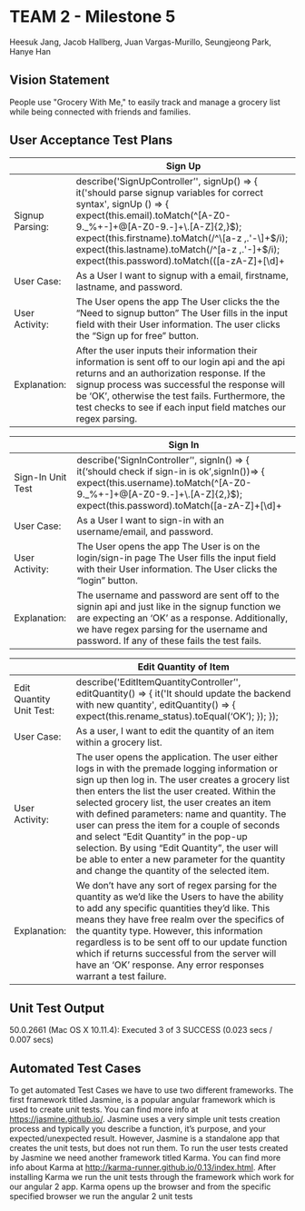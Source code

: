 # TEAM 2 - Milestone 5
Heesuk Jang, Jacob Hallberg, Juan Vargas-Murillo, Seungjeong Park, Hanye Han

## Vision Statement
People use "Grocery With Me," to easily track and manage a grocery list while being connected with friends and families. 

## User Acceptance Test Plans
|   | Sign Up |
|---|---------|
|  Signup Parsing: |    describe('SignUpController’', signUp() =&gt; { it('should parse signup variables for correct syntax', signUp () =&gt; { expect(this.email).toMatch(^\[A-Z0-9.\_%+-\]+@\[A-Z0-9.-\]+\\.\[A-Z\]{2,}$); expect(this.firstname).toMatch(/^\[a-z ,.'-\]+$/i); expect(this.lastname).toMatch(/^\[a-z ,.'-\]+$/i); expect(this.password).toMatch((\[a-zA-Z\]+\[\\d\]+|\[\\d\]+\[a-zA-Z\]+)\[^\\s\]\*); expect(this.password).toEqual(this.comfirmPassword); expect(this.auth\_status).toMatch(’); }); });   |
| User Case:  |  As a User I want to signup with a email, firstname, lastname, and password.       |
|  User Activity: |  The User opens the app The User clicks the the “Need to signup button” The User fills in the input field with their User information. The user clicks the “Sign up for free” button.       |
| Explanation:  | After the user inputs their information their information is sent off to our login api and the api returns and an authorization response. If the signup process was successful the response will be ‘OK’, otherwise the test fails. Furthermore, the test checks to see if each input field matches our regex parsing.        |

|   | Sign In |
|---|---------|
| Sign-In Unit Test  |  describe('SignInController’', signIn() =&gt; { it(‘should check if sign-in is ok’,signIn())=&gt; { expect(this.username).toMatch(^\[A-Z0-9.\_%+-\]+@\[A-Z0-9.-\]+\\.\[A-Z\]{2,}$); expect(this.password).toMatch(\[a-zA-Z\]+\[\\d\]+|\[\\d\]+\[a-zA-Z\]+)\[^\\s\]\*); expect(this.auth\_status).toEqual(‘OK’); }); }); |
| User Case:  |   As a User I want to sign-in with an username/email, and password.     |
|  User Activity: | The User opens the app The User is on the login/sign-in page The User fills the input field with their User information. The User clicks the “login” button.         |
|  Explanation: | The username and password are sent off to the signin api and just like in the signup function we are expecting an ‘OK’ as a response. Additionally, we have regex parsing for the username and password. If any of these fails the test fails.    |

|   | Edit Quantity of Item |
|---|-----------------------|
|  Edit Quantity Unit Test: |          describe('EditItemQuantityController’', editQuantity() =&gt; { it('It should update the backend with new quantity', editQuantity() =&gt; { expect(this.rename\_status).toEqual(‘OK’); }); }); |
| User Case: | As a user, I want to edit the quantity of an item within a grocery list. |
| User Activity:  |  The user opens the application. The user either logs in with the premade logging information or sign up then log in. The user creates a grocery list then enters the list the user created. Within the selected grocery list, the user creates an item with defined parameters: name and quantity. The user can press the item for a couple of seconds and select “Edit Quantity” in the pop-up selection. By using “Edit Quantity”, the user will be able to enter a new parameter for the quantity and change the quantity of the selected item.  |
| Explanation:  | We don’t have any sort of regex parsing for the quantity as we’d like the Users to have the ability to add any specific quantities they’d like. This means they have free realm over the specifics of the quantity type. However, this information regardless is to be sent off to our update function which if returns successful from the server will have an ‘OK’ response. Any error responses warrant a test failure. |

## Unit Test Output
50.0.2661 (Mac OS X 10.11.4): Executed 3 of 3 SUCCESS (0.023 secs / 0.007 secs)

## Automated Test Cases
To get automated Test Cases we have to use two different frameworks.  The first framework titled Jasmine, is a popular angular framework which is used to create unit tests. You can find more info at https://jasmine.github.io/. Jasmine uses a very simple unit tests creation process and typically you describe a function, it’s purpose, and your expected/unexpected result. However, Jasmine is a standalone app that creates the unit tests, but does not run them. To run the user tests created by Jasmine we need another framework titled Karma. You can find more info about Karma at http://karma-runner.github.io/0.13/index.html. After installing Karma we run the unit tests through the framework which work for our angular 2 app. Karma opens up the browser and from the specific specified browser we run the angular 2 unit tests

